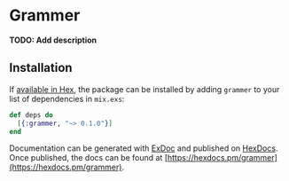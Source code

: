 # Grammer

**TODO: Add description**

## Installation

If [available in Hex](https://hex.pm/docs/publish), the package can be installed
by adding `grammer` to your list of dependencies in `mix.exs`:

```elixir
def deps do
  [{:grammer, "~> 0.1.0"}]
end
```

Documentation can be generated with [ExDoc](https://github.com/elixir-lang/ex_doc)
and published on [HexDocs](https://hexdocs.pm). Once published, the docs can
be found at [https://hexdocs.pm/grammer](https://hexdocs.pm/grammer).

